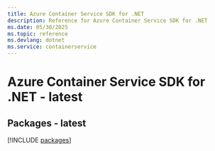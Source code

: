 ```yaml
---
title: Azure Container Service SDK for .NET
description: Reference for Azure Container Service SDK for .NET
ms.date: 05/30/2025
ms.topic: reference
ms.devlang: dotnet
ms.service: containerservice
---
```

# Azure Container Service SDK for .NET - latest
## Packages - latest
[!INCLUDE [packages](container-service-index.md)]